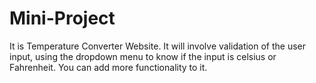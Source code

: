 # Mini-Project
It is Temperature Converter Website. It will involve validation of the user input, using the dropdown menu to know if the input is celsius or Fahrenheit. You can add more functionality to it.

